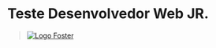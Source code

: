 # **Teste Desenvolvedor Web JR.**  

> [![Logo Foster](http://www.foster.com.br/images/logo-foster-home.png)](http://www.foster.com.br/)
